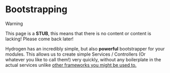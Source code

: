 # Bootstrapping

> [!WARNING] 
> This page is a **STUB**, this means that there is no content or content is lacking!
> Please come back later!


Hydrogen has an incredibly simple, but also **powerful** bootstrapper for your modules.
This allows us to create simple Services / Controllers (Or whatever you like to call them!) 
very quickly, without any boilerplate in the actual services unlike [other frameworks you 
might be used to.](https://github.com/sleitnick/Knit)



